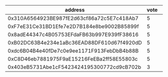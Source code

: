 address|vote|timestamp|signature
---|---|---|---
0x310A6564923BE987fE2d63cf86a72c5E7c418Ab7|5|1603204138|0xb0560f2b95b45dd7e3d6c3c2b50644cc215513d362ce8e0682614857fb1ad77808b5def4c676728fbd4b5c4cf71a7c4348abe3d31a3f4c26629d56f6a0cb86e91b
0xF7eE31Ce31BD1Efe7e2D7B184e8be9002B85899f|5|1603206593|0x981db345b95c686b51f25940f4418e9228c6093fc9716ddc1f163e663004b95b26fe3c1d9c0111e6951413d9cd65f463aabaf2f711eb5164ecf953884fb9aa681b
0x8adE44347c4B05753EFdaFB63b997E939fF38616|5|1603206933|0x48e33ba4199f22c7ccb18dc443b2b731ce4ca8e1f070b6fa53452d0e7292f1425803393b6d44c3c44b3da5b16dd4ace4f32dbf7acbdeb9194c98d36507f5c3fb1b
0xB02DC63B4e234e1aBc36EAD88DF610d67f4920dD|5|1603210096|0x72f2641623d3bfce1715111c95827beffe7d4526198ceafa38f57913224b07c4687055f7825b8a9142cb27129810024e351c4b9fc1d3b5164d2d5bf1f9babecc1c
0xdc6B04B4e40fDe7c0e9ee1171F913FebDbB4b88B|5|1603210439|0xffd9e80044d1a35240d3db46c00dfe5a5b176dd99acd91b8d0bdbd184ce53a6602987d0801b2dad27ee021719b6e2c74052dfc222a0961963aa4d5af81d15e711b
0xC8D46eb7881975F9aE15216FeEBa2ff58E55803c|5|1603213751|0x0a5ca2c1398e3fed288253e61d77a60f83785152d8edea15fae3ea3a9e3d6c376bf6092b216715e46003095969fe94fcd1bf15ee09c3e10010f578e7dfe965ed1c
0x403eB5731Abe1cF5423424195300772cd9cB702b|3|1603215318|0xd3834cd0fa546427fcbc521c0a04139f95fd675b7a4c416cda24674efbf3850513a2375e434e79431d94e9df9e5064a5e534b23ec547970882101346744071191c